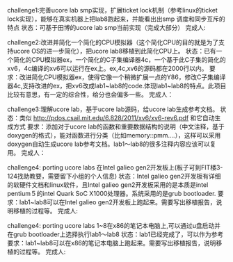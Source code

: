 challenge1:完善ucore lab smp实现，扩展ticket lock机制（参考linux的ticket lock实现），能够在真实机器上把lab8跑起来，并能看出出smp 调度和同步互斥的特点
状态：可基于田博的ucore lab smp当前实现（完成大部分）
完成人:

challenge2:改进并简化一个简化的CPU模拟器（这个简化CPU的目的就是为了支持ucore OS的进一步简化），把ucore lab8移植到此简化CPU上。
状态：已有一个简化的CPU模拟器ex，一个简化的C子集编译器4c，一个基于此C子集的简化的xv6，4c编译的xv6可以运行在ex上。ex,4c,xv6的源码都在2000行以内。
要求：改进简化CPU模拟器ex，使得它像一个稍微扩展一点的Y86，修改C子集编译器4c,支持改进的ex，把xv6改成lab1~lab8的code.体现lab1~lab8的特点。此项目比较有意思，有一定的综合性，给分也会偏多一些。
完成人：

challenge3:理解ucore lab，基于ucore lab源码，给ucore lab生成参考文档。
状态：类似 http://pdos.csail.mit.edu/6.828/2011/xv6/xv6-rev6.pdf 和它自动生成方式
要求：添加对于ucore lab的函数和重要数据结构的说明（中文注释，基于doxygen的格式），能对函数进行分类（比如memory::pmm....），这样可以采用doxygen自动生成ucore lab参考文档。lab1～lab8的很多注释内容应该可以复用。
完成人：

challenge4: porting ucore labs 在Intel galieo gen2开发板上(板子可到FIT楼3-124找助教要，需要留下小组的个人信息)
状态：Intel galieo gen2开发板有详细的软硬件文档和linux软件，且Intel galieo gen2开发板采用的是本质是intel pentium５的intel Quark SoC X1000处理器。系统采用的是grub bootloader.
要求：lab1~lab8可以在Intel galieo gen2开发板上跑起来。需要写出移植报告，说明移植的过程等。
完成人:


challenge4: porting ucore labs 1~8在x86的笔记本电脑上,可以通过u盘启动并在grub bootloader上选择执行lab1～lab8
状态：lab1已经完成了，可以作为参考
要求：lab1~lab8可以在x86的笔记本电脑上跑起来。需要写出移植报告，说明移植的过程等。
完成人:
